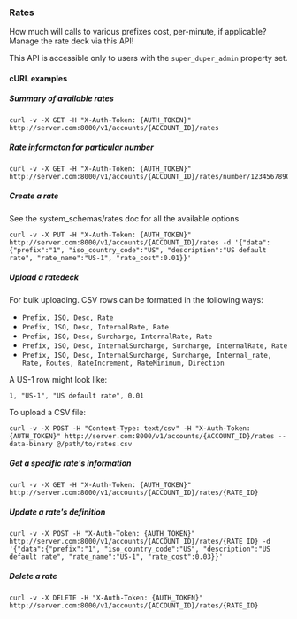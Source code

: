 
### Rates

How much will calls to various prefixes cost, per-minute, if applicable? Manage the rate deck via this API!

This API is accessible only to users with the `super_duper_admin` property set.

#### cURL examples

##### Summary of available rates

    curl -v -X GET -H "X-Auth-Token: {AUTH_TOKEN}" http://server.com:8000/v1/accounts/{ACCOUNT_ID}/rates

##### Rate informaton for particular number

    curl -v -X GET -H "X-Auth-Token: {AUTH_TOKEN}" http://server.com:8000/v1/accounts/{ACCOUNT_ID}/rates/number/1234567890

##### Create a rate

See the system_schemas/rates doc for all the available options

    curl -v -X PUT -H "X-Auth-Token: {AUTH_TOKEN}" http://server.com:8000/v1/accounts/{ACCOUNT_ID}/rates -d '{"data":{"prefix":"1", "iso_country_code":"US", "description":"US default rate", "rate_name":"US-1", "rate_cost":0.01}}'

##### Upload a ratedeck

For bulk uploading. CSV rows can be formatted in the following ways:

* `Prefix, ISO, Desc, Rate`
* `Prefix, ISO, Desc, InternalRate, Rate`
* `Prefix, ISO, Desc, Surcharge, InternalRate, Rate`
* `Prefix, ISO, Desc, InternalSurcharge, Surcharge, InternalRate, Rate`
* `Prefix, ISO, Desc, InternalSurcharge, Surcharge, Internal_rate, Rate, Routes, RateIncrement, RateMinimum, Direction`

A US-1 row might look like:

`1, "US-1", "US default rate", 0.01`

To upload a CSV file:

    curl -v -X POST -H "Content-Type: text/csv" -H "X-Auth-Token: {AUTH_TOKEN}" http://server.com:8000/v1/accounts/{ACCOUNT_ID}/rates --data-binary @/path/to/rates.csv

##### Get a specific rate's information

    curl -v -X GET -H "X-Auth-Token: {AUTH_TOKEN}" http://server.com:8000/v1/accounts/{ACCOUNT_ID}/rates/{RATE_ID}

##### Update a rate's definition

    curl -v -X POST -H "X-Auth-Token: {AUTH_TOKEN}" http://server.com:8000/v1/accounts/{ACCOUNT_ID}/rates/{RATE_ID} -d '{"data":{"prefix":"1", "iso_country_code":"US", "description":"US default rate", "rate_name":"US-1", "rate_cost":0.03}}'

##### Delete a rate

    curl -v -X DELETE -H "X-Auth-Token: {AUTH_TOKEN}" http://server.com:8000/v1/accounts/{ACCOUNT_ID}/rates/{RATE_ID}
